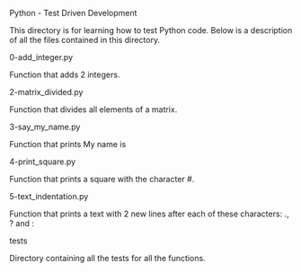 Python - Test Driven Development

This directory is for learning how to test Python code. Below is a description of all the files contained in this directory.

0-add_integer.py

Function that adds 2 integers.

2-matrix_divided.py

Function that divides all elements of a matrix.

3-say_my_name.py

Function that prints My name is <first name> <last name>

4-print_square.py

Function that prints a square with the character #.

5-text_indentation.py

Function that prints a text with 2 new lines after each of these characters: ., ? and :

tests

Directory containing all the tests for all the functions.
